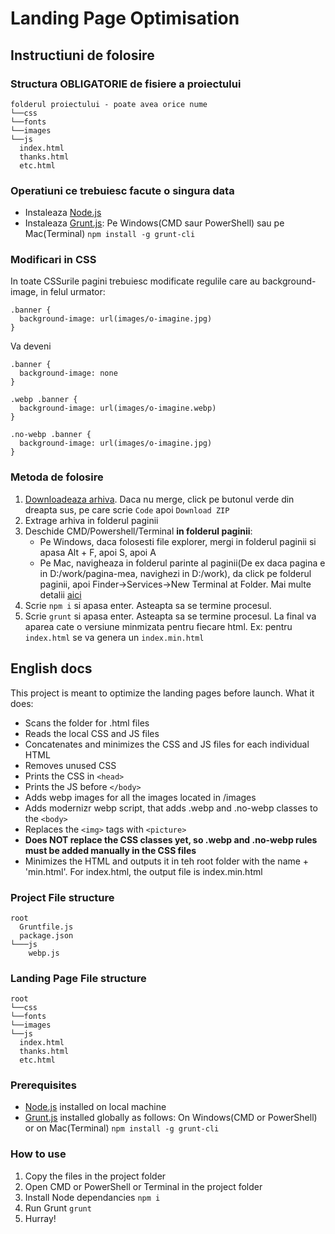 # Landing Page Optimisation

## **Instructiuni de folosire**

### Structura OBLIGATORIE de fisiere a proiectului
```
folderul proiectului - poate avea orice nume
└──css
└──fonts
└──images
└──js
  index.html
  thanks.html
  etc.html
```

### Operatiuni ce trebuiesc facute o singura data
- Instaleaza [Node.js](https://nodejs.org/en/download/)
- Instaleaza [Grunt.js](https://gruntjs.com/): Pe Windows(CMD saur PowerShell) sau pe Mac(Terminal) `npm install -g grunt-cli`

### Modificari in CSS
In toate CSSurile pagini trebuiesc modificate regulile care au background-image, in felul urmator:
```
.banner {
  background-image: url(images/o-imagine.jpg)
}
```

Va deveni
```
.banner {
  background-image: none
}

.webp .banner {
  background-image: url(images/o-imagine.webp)
}

.no-webp .banner {
  background-image: url(images/o-imagine.jpg)
}
```

### Metoda de folosire
1. [Downloadeaza arhiva](https://github.com/cezarmaftei/landing-optimisation/archive/refs/heads/main.zip). Daca nu merge, click pe butonul verde din dreapta sus, pe care scrie `Code` apoi `Download ZIP`
2. Extrage arhiva in folderul paginii
3. Deschide CMD/Powershell/Terminal **in folderul paginii**:
    - Pe Windows, daca folosesti file explorer, mergi in folderul paginii si apasa Alt + F, apoi S, apoi A
    - Pe Mac, navigheaza in folderul parinte al paginii(De ex daca pagina e in D:/work/pagina-mea, navighezi in D:/work), da click pe folderul paginii, apoi Finder->Services->New Terminal at Folder. Mai multe detalii [aici](https://www.maketecheasier.com/launch-terminal-current-folder-mac/#:~:text=Open%20the%20parent%20directory%20where,shortcut%20that%20you%20assigned%20before.)
4. Scrie `npm i` si apasa enter. Asteapta sa se termine procesul.
5. Scrie `grunt` si apasa enter. Asteapta sa se termine procesul. La final va aparea cate o versiune minmizata pentru fiecare html. Ex: pentru `index.html` se va genera un `index.min.html`

## **English docs**

This project is meant to optimize the landing pages before launch. What it does:
- Scans the folder for .html files
- Reads the local CSS and JS files
- Concatenates and minimizes the CSS and JS files for each individual HTML
- Removes unused CSS
- Prints the CSS in `<head>`
- Prints the JS before `</body>`
- Adds webp images for all the images located in /images
- Adds modernizr webp script, that adds .webp and .no-webp classes to the `<body>`
- Replaces the `<img>` tags with `<picture>`
- __Does NOT replace the CSS classes yet, so .webp and .no-webp rules must be added manually in the CSS files__
- Minimizes the HTML and outputs it in teh root folder with the name + 'min.html'. For index.html, the output file is index.min.html

### Project File structure
```
root
  Gruntfile.js
  package.json
└───js
    webp.js
```

### Landing Page File structure
```
root
└──css
└──fonts
└──images
└──js
  index.html
  thanks.html
  etc.html
```

### Prerequisites
- [Node.js](https://nodejs.org/en/download/) installed on local machine
- [Grunt.js](https://gruntjs.com/) installed globally as follows: On Windows(CMD or PowerShell) or on Mac(Terminal) `npm install -g grunt-cli`

### How to use
1. Copy the files in the project folder
2. Open CMD or PowerShell or Terminal in the project folder
3. Install Node dependancies `npm i`
4. Run Grunt `grunt`
5. Hurray!